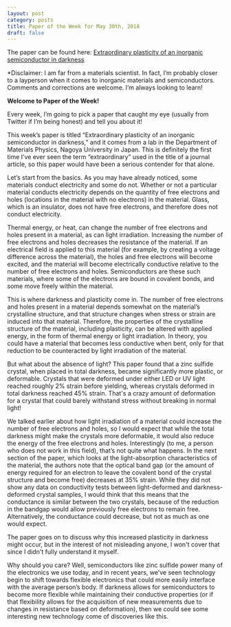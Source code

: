 ```yaml
---
layout: post
category: posts
title: Paper of the Week for May 30th, 2018
draft: false
---
```


The paper can be found here: [Extraordinary plasticity of an inorganic semiconductor in darkness](http://science.sciencemag.org/content/360/6390/772) 

*Disclaimer: I am far from a materials scientist. In fact, I’m probably closer to a layperson when it comes to inorganic materials and semiconductors. Comments and corrections are welcome. I’m always looking to learn! 

**Welcome to Paper of the Week!** 

Every week, I’m going to pick a paper that caught my eye (usually from Twitter if I’m being honest) and tell you about it! 

This week’s paper is titled “Extraordinary plasticity of an inorganic semiconductor in darkness,” and it comes from a lab in the Department of Materials Physics, Nagoya University in Japan.  This is definitely the first time I’ve ever seen the term “extraordinary” used in the title of a journal article, so this paper would have been a serious contender for that alone. 

Let’s start from the basics. As you may have already noticed, some materials conduct electricity and some do not. Whether or not a particular material conducts electricity depends on the quantity of free electrons and holes (locations in the material with no electrons) in the material. Glass, which is an insulator, does not have free electrons, and therefore does not conduct electricity. 

Thermal energy, or heat, can change the number of free electrons and holes present in a material, as can light irradiation. Increasing the number of free electrons and holes decreases the resistance of the material. If an electrical field is applied to this material (for example, by creating a voltage difference across the material), the holes and free electrons will become excited, and the material will become electrically conductive relative to the number of free electrons and holes. Semiconductors are these such materials, where some of the electrons are bound in covalent bonds, and some move freely within the material. 

This is where darkness and plasticity come in. The number of free electrons and holes present in a material depends somewhat on the material’s crystalline structure, and that structure changes when stress or strain are induced into that material. Therefore, the properties of the crystalline structure of the material, including plasticity, can be altered with applied energy, in the form of thermal energy or light irradiation. In theory, you could have a material that becomes less conductive when bent, only for that reduction to be counteracted by light irradiation of the material. 

But what about the absence of light? This paper found that a zinc sulfide crystal, when placed in total darkness, became significantly more plastic, or deformable. Crystals that were deformed under either LED or UV light reached roughly 2% strain before yielding, whereas crystals deformed in total darkness reached 45% strain. That's a crazy amount of deformation for a crystal that could barely withstand stress without breaking in normal light! 

We talked earlier about how light irradiation of a material could increase the number of free electrons and holes, so I would expect that while the total darkness might make the crystals more deformable, it would also reduce the energy of the free electrons and holes. Interestingly (to me, a person who does not work in this field), that’s not quite what happens. In the next section of the paper, which looks at the light-absorption characteristics of the material, the authors note that the optical band gap (or the amount of energy required for an electron to leave the covalent bond of the crystal structure and become free) decreases at 35% strain. While they did not show any data on conductivity tests between light-deformed and darkness-deformed crystal samples, I would think that this means that the conductance is similar between the two crystals, because of the reduction in the bandgap would allow previously free electrons to remain free. Alternatively, the conductance could decrease, but not as much as one would expect. 

The paper goes on to discuss why this increased plasticity in darkness might occur, but in the interest of not misleading anyone, I won't cover that since I didn't fully understand it myself. 

Why should you care? Well, semiconductors like zinc sulfide power many of the electronics we use today, and in recent years, we’ve seen technology begin to shift towards flexible electronics that could more easily interface with the average person’s body. If darkness allows for semiconductors to become more flexible while maintaining their conductive properties (or if that flexibility allows for the acquisition of new measurements due to changes in resistance based on deformation), then we could see some interesting new technology come of discoveries like this. 

 
